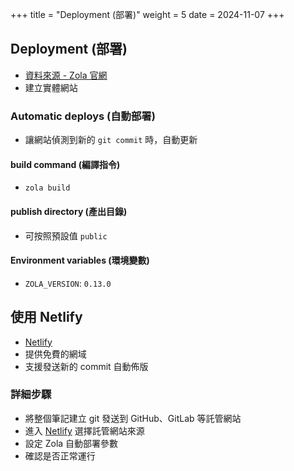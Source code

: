+++
title = "Deployment (部署)"
weight = 5
date = 2024-11-07
+++

## Deployment (部署)

- [資料來源 - Zola 官網](https://www.getzola.org/documentation/deployment/netlify/)
- 建立實體網站

### Automatic deploys (自動部署)

- 讓網站偵測到新的 `git commit` 時，自動更新

#### build command (編譯指令)

- `zola build`

#### publish directory (產出目錄)

- 可按照預設值 `public`

#### Environment variables (環境變數)

- `ZOLA_VERSION`: `0.13.0`

## 使用 Netlify

- [Netlify](https://www.netlify.com/)
- 提供免費的網域
- 支援發送新的 commit 自動佈版

### 詳細步驟

- 將整個筆記建立 git 發送到 GitHub、GitLab 等託管網站
- 進入 [Netlify](https://www.netlify.com/) 選擇託管網站來源
- 設定 Zola 自動部署參數
- 確認是否正常運行


